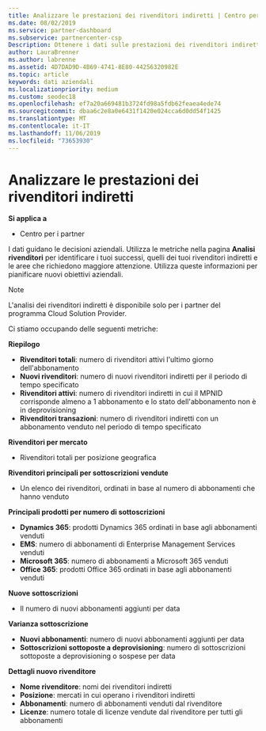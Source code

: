 ```yaml
---
title: Analizzare le prestazioni dei rivenditori indiretti | Centro per i partner
ms.date: 08/02/2019
ms.service: partner-dashboard
ms.subservice: partnercenter-csp
Description: Ottenere i dati sulle prestazioni dei rivenditori indiretti per identificare i successi e le aree che potrebbero richiedere maggiore attenzione.
author: LauraBrenner
ms.author: labrenne
ms.assetid: 4D7DAD9D-4B69-4741-8E80-44256320982E
ms.topic: article
keywords: dati aziendali
ms.localizationpriority: medium
ms.custom: seodec18
ms.openlocfilehash: ef7a20a669481b3724fd98a5fdb62feaea4ede74
ms.sourcegitcommit: dbaa6c2e8a0e6431f1420e024cca6d0dd54f1425
ms.translationtype: MT
ms.contentlocale: it-IT
ms.lasthandoff: 11/06/2019
ms.locfileid: "73653930"
---
```

# <a name="analyze-indirect-resellers-performance"></a>Analizzare le prestazioni dei rivenditori indiretti 

**Si applica a**
- Centro per i partner

I dati guidano le decisioni aziendali. Utilizza le metriche nella pagina **Analisi rivenditori** per identificare i tuoi successi, quelli dei tuoi rivenditori indiretti e le aree che richiedono maggiore attenzione. Utilizza queste informazioni per pianificare nuovi obiettivi aziendali.

> [!NOTE]
> L'analisi dei rivenditori indiretti è disponibile solo per i partner del programma Cloud Solution Provider.

Ci stiamo occupando delle seguenti metriche:

**Riepilogo**  
 - **Rivenditori totali**: numero di rivenditori attivi l'ultimo giorno dell'abbonamento  
 - **Nuovi rivenditori**: numero di nuovi rivenditori indiretti per il periodo di tempo specificato  
 - **Rivenditori attivi**: numero di rivenditori indiretti in cui il MPNID corrisponde almeno a 1 abbonamento e lo stato dell'abbonamento non è in deprovisioning  
 - **Rivenditori transazioni**: numero di rivenditori indiretti con un abbonamento venduto nel periodo di tempo specificato  

**Rivenditori per mercato**  
 - Rivenditori totali per posizione geografica  

**Rivenditori principali per sottoscrizioni vendute**
 - Un elenco dei rivenditori, ordinati in base al numero di abbonamenti che hanno venduto  

**Principali prodotti per numero di sottoscrizioni**  
 - **Dynamics 365**: prodotti Dynamics 365 ordinati in base agli abbonamenti venduti  
 - **EMS**: numero di abbonamenti di Enterprise Management Services venduti  
 - **Microsoft 365**: numero di abbonamenti a Microsoft 365 venduti  
 - **Office 365**: prodotti Office 365 ordinati in base agli abbonamenti venduti  

**Nuove sottoscrizioni**  
 - Il numero di nuovi abbonamenti aggiunti per data  

**Varianza sottoscrizione**  
 - **Nuovi abbonamenti**: numero di nuovi abbonamenti aggiunti per data  
 - **Sottoscrizioni sottoposte a deprovisioning**: numero di sottoscrizioni sottoposte a deprovisioning o sospese per data  

**Dettagli nuovo rivenditore**  
 - **Nome rivenditore**: nomi dei rivenditori indiretti  
 - **Posizione**: mercati in cui operano i rivenditori indiretti  
 - **Abbonamenti**: numero di abbonamenti venduti dal rivenditore  
 - **Licenze**: numero totale di licenze vendute dal rivenditore per tutti gli abbonamenti  
  
  
